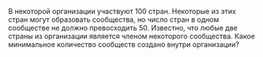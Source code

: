 В некоторой организации участвуют 100 стран. Некоторые из этих 
стран могут образовать сообщества, но число стран в одном сообществе 
не должно превосходить 50. Известно, что любые две страны из 
организации является членом некоторого сообщества. Какое минимальное 
количество сообществ создано внутри организации?